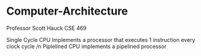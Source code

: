 # Computer-Architecture
Professor Scott Hauck CSE 469

Single Cycle CPU Implements a processor that executes 1 instruction every clock cycle /n
Piplelined CPU implements a pipelined processor
